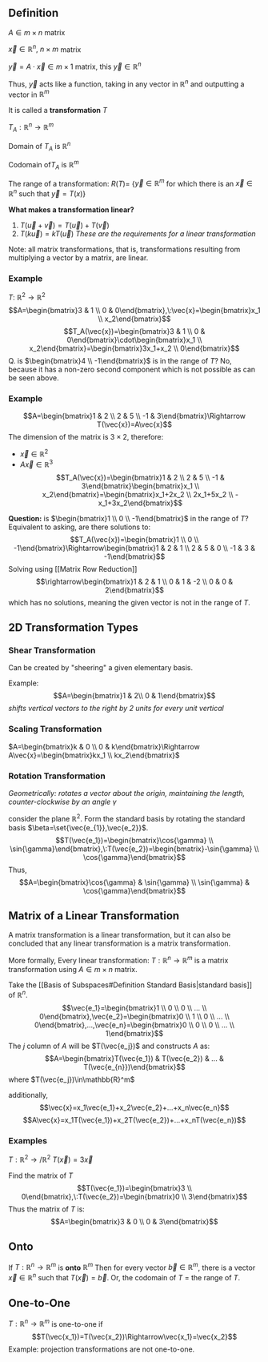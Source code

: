 ## Definition

$A\in m\times n$ matrix

$\vec{x}\in \mathbb{R}^n,\:n\times m$ matrix

$\vec{y}=A\cdot\vec{x}\in m\times 1$ matrix, this $\vec{y}\in\mathbb{R}^n$

Thus, $\vec{y}$ acts like a function, taking in any vector in $\mathbb{R}^n$ and outputting a vector in $\mathbb{R}^m$

It is called a **transformation** $T$

$T_A: \mathbb{R}^n\rightarrow\mathbb{R}^m$

Domain of $T_A$ is $\mathbb{R}^n$

Codomain of$T_A$ is $\mathbb{R}^m$

The range of a transformation:
$R(T)=$ {$\vec{y}\in\mathbb{R}^m$ for which there is an $\vec{x}\in\mathbb{R}^n$ such that $\vec{y}=T(x)$}

**What makes a transformation linear?**

1. $T(\vec{u}+\vec{v})=T(\vec{u})+T(\vec{v})$
2. $T(k\vec{u})=kT(\vec{u})$
   _These are the requirements for a linear transformation_

Note: all matrix transformations, that is, transformations resulting from multiplying a vector by a matrix, are linear.

### Example

$T:\:\mathbb{R}^2\rightarrow\mathbb{R}^2$
$$A=\begin{bmatrix}3 & 1 \\ 0 & 0\end{bmatrix},\:\vec{x}=\begin{bmatrix}x_1 \\ x_2\end{bmatrix}$$
$$T_A(\vec{x})=\begin{bmatrix}3 & 1 \\ 0 & 0\end{bmatrix}\cdot\begin{bmatrix}x_1 \\ x_2\end{bmatrix}=\begin{bmatrix}3x_1+x_2 \\ 0\end{bmatrix}$$
Q. is $\begin{bmatrix}4 \\ -1\end{bmatrix}$ is in the range of $T$?
No, because it has a non-zero second component which is not possible as can be seen above.

### Example

$$A=\begin{bmatrix}1 & 2 \\ 2 & 5 \\ -1 & 3\end{bmatrix}\Rightarrow T(\vec{x})=A\vec{x}$$
The dimension of the matrix is $3\times 2$, therefore:

- $\vec{x}\in\mathbb{R}^2$
- $A\vec{x}\in\mathbb{R}^3$
  $$T_A(\vec{x})=\begin{bmatrix}1 & 2 \\ 2 & 5 \\ -1 & 3\end{bmatrix}\begin{bmatrix}x_1 \\ x_2\end{bmatrix}=\begin{bmatrix}x_1+2x_2 \\ 2x_1+5x_2 \\ -x_1+3x_2\end{bmatrix}$$

**Question:** is $\begin{bmatrix}1 \\ 0 \\ -1\end{bmatrix}$ in the range of $T$?
Equivalent to asking, are there solutions to:
$$T_A(\vec{x})=\begin{bmatrix}1 \\ 0 \\ -1\end{bmatrix}\Rightarrow\begin{bmatrix}1 & 2 & 1 \\ 2 & 5 & 0 \\ -1 & 3 & -1\end{bmatrix}$$
Solving using [[Matrix Row Reduction]]
$$\rightarrow\begin{bmatrix}1 & 2 & 1 \\ 0 & 1 & -2 \\ 0 & 0 & 2\end{bmatrix}$$
which has no solutions, meaning the given vector is not in the range of $T$.

## 2D Transformation Types

### Shear Transformation

Can be created by "sheering" a given elementary basis.

Example: $$A=\begin{bmatrix}1  & 2\\ 0 & 1\end{bmatrix}$$
_shifts vertical vectors to the right by 2 units for every unit vertical_

### Scaling Transformation

$A=\begin{bmatrix}k & 0 \\ 0 & k\end{bmatrix}\Rightarrow A\vec{x}=\begin{bmatrix}kx_1 \\ kx_2\end{bmatrix}$

### Rotation Transformation

_Geometrically: rotates a vector about the origin, maintaining the length, counter-clockwise by an angle $\gamma$_

consider the plane $\mathbb{R}^2$. Form the standard basis by rotating the standard basis $\beta=\set{\vec{e_{1}},\vec{e_2}}$.
$$T(\vec{e_1})=\begin{bmatrix}\cos{\gamma} \\ \sin{\gamma}\end{bmatrix},\:T(\vec{e_2})=\begin{bmatrix}-\sin{\gamma} \\ \cos{\gamma}\end{bmatrix}$$
Thus,
$$A=\begin{bmatrix}\cos{\gamma} & \sin{\gamma} \\ \sin{\gamma} & \cos{\gamma}\end{bmatrix}$$

## Matrix of a Linear Transformation

A matrix transformation is a linear transformation, but it can also be concluded that any linear transformation is a matrix transformation.

More formally,
Every linear transformation:
$T:\mathbb{R}^n\rightarrow\mathbb{R}^m$
is a matrix transformation using $A\in m\times n$ matrix.

Take the [[Basis of Subspaces#Definition Standard Basis|standard basis]] of $\mathbb{R}^n$.
$$\vec{e_1}=\begin{bmatrix}1 \\ 0 \\ 0 \\ ... \\ 0\end{bmatrix},\vec{e_2}=\begin{bmatrix}0 \\ 1 \\ 0 \\ ... \\ 0\end{bmatrix},...,\vec{e_n}=\begin{bmatrix}0 \\ 0 \\ 0 \\ ... \\ 1\end{bmatrix}$$
The $j$ column of $A$ will be $T(\vec{e_j})$ and constructs $A$ as:
$$A=\begin{bmatrix}T(\vec{e_1}) & T(\vec{e_2}) & ... & T(\vec{e_{n}})\end{bmatrix}$$
where $T(\vec{e_j})\in\mathbb{R}^m$

additionally,
$$\vec{x}=x_1\vec{e_1}+x_2\vec{e_2}+...+x_n\vec{e_n}$$
$$A\vec{x}=x_1T(\vec{e_1})+x_2T(\vec{e_2})+...+x_nT(\vec{e_n})$$

### Examples

$T:\mathbb{R}^2\rightarrow/\mathbb{R}^2$
$T(\vec{x})=3\vec{x}$

Find the matrix of $T$
$$T(\vec{e_1})=\begin{bmatrix}3 \\ 0\end{bmatrix},\:T(\vec{e_2})=\begin{bmatrix}0 \\ 3\end{bmatrix}$$
Thus the matrix of $T$ is:
$$A=\begin{bmatrix}3 & 0 \\ 0 & 3\end{bmatrix}$$

## Onto

If $T:\mathbb{R}^n\rightarrow\mathbb{R}^m$ is **onto** $\mathbb{R}^m$
Then for every vector $\vec{b}\in\mathbb{R}^m$, there is a vector $\vec{x}\in\mathbb{R}^n$ such that $T(\vec{x})=\vec{b}$. Or, the codomain of $T$ = the range of $T$.

## One-to-One

$T:\mathbb{R}^n\rightarrow\mathbb{R}^m$ is one-to-one if $$T(\vec{x_1})=T(\vec{x_2})\Rightarrow\vec{x_1}=\vec{x_2}$$
Example: projection transformations are not one-to-one.
